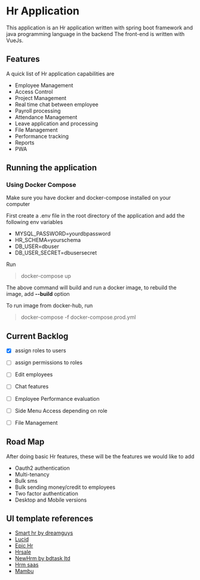 # Hr Application

This application is an Hr application written with spring boot framework and java programming language in the backend
The front-end is written with VueJs. 

## Features
A quick list of Hr application capabilities are
* Employee Management
* Access Control
* Project Management
* Real time chat between employee
* Payroll processing 
* Attendance Management
* Leave application and processing
* File Management
* Performance tracking 
* Reports
* PWA 

## Running the application
### Using Docker Compose
Make sure you have docker and docker-compose installed on your computer

First create a .env file in the root directory of the application and add the following env variables
* MYSQL_PASSWORD=yourdbpassword
* HR_SCHEMA=yourschema
* DB_USER=dbuser
* DB_USER_SECRET=dbusersecret

Run 
> docker-compose up
>
The above command will build and run a docker image, to rebuild the image, add __--build__ option

To run image from docker-hub, run
> docker-compose -f docker-compose.prod.yml


## Current Backlog
* [x] assign roles to users
* [ ] assign permissions to roles
* [ ] Edit employees
* [ ] Chat features
* [ ] Employee Performance evaluation
* [ ] Side Menu Access depending on role
* [ ] File Management


## Road Map
After doing basic Hr features, these will be the features we would like to add
* Oauth2 authentication
* Multi-tenancy
* Bulk sms 
* Bulk sending money/credit to employees
* Two factor authentication
* Desktop and Mobile versions

## UI template references
* [Smart hr by dreamguys](https://smarthr.dreamguystech.com/smarthr-laravel/html-template/orange/index.html)
* [Lucid](http://www.wrraptheme.com/templates/lucid/hr/html/light/)
* [Epic Hr](https://preview.themeforest.net/item/epice-laravel-admin-template-for-hr-project-management/full_screen_preview/24466729?_ga=2.267228430.1032879915.1592443235-532036504.1591740750)
* [Hrsale](https://hrsale.com)
* [NewHrm by bdtask ltd](https://newhrm.bdtask.com/hrmv3_demo/login)
* [Hrm saas](https://hrm-saas.froid.works/panel/dashboard)
* [Mambu](https://support.mambu.com/docs/linking-products-to-accounting)

